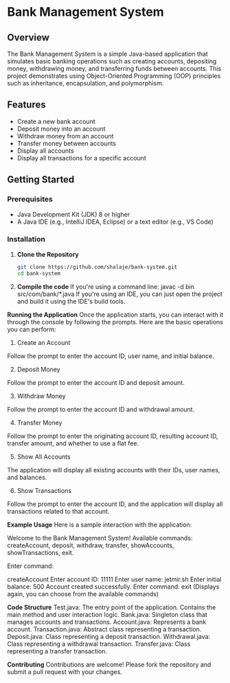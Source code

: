 # Bank Management System

## Overview

The Bank Management System is a simple Java-based application that simulates basic banking operations such as creating accounts, depositing money, withdrawing money, and transferring funds between accounts. This project demonstrates using Object-Oriented Programming (OOP) principles such as inheritance, encapsulation, and polymorphism.

## Features

- Create a new bank account
- Deposit money into an account
- Withdraw money from an account
- Transfer money between accounts
- Display all accounts
- Display all transactions for a specific account

## Getting Started

### Prerequisites

- Java Development Kit (JDK) 8 or higher
- A Java IDE (e.g., IntelliJ IDEA, Eclipse) or a text editor (e.g., VS Code)

### Installation

1. **Clone the Repository**
   ```sh
   git clone https://github.com/shalaje/bank-system.git
   cd bank-system

2. **Compile the code**
 If you're using a command line:
 javac -d bin src/com/bank/*.java
 If you're using an IDE, you can just open the project and build it using the IDE's build tools.

**Running the Application**
Once the application starts, you can interact with it through the console by following the prompts. Here are the basic operations you can perform:

1. Create an Account

Follow the prompt to enter the account ID, user name, and initial balance.

2. Deposit Money

Follow the prompt to enter the account ID and deposit amount.

3. Withdraw Money

Follow the prompt to enter the account ID and withdrawal amount.

4. Transfer Money

Follow the prompt to enter the originating account ID, resulting account ID, transfer amount, and whether to use a flat fee.

5. Show All Accounts

The application will display all existing accounts with their IDs, user names, and balances.

6. Show Transactions

Follow the prompt to enter the account ID, and the application will display all transactions related to that account.


**Example Usage**
Here is a sample interaction with the application:

Welcome to the Bank Management System!
Available commands: createAccount, deposit, withdraw, transfer, showAccounts, showTransactions, exit.
   
Enter command: 

createAccount
Enter account ID: 11111
Enter user name: jetmir.sh
Enter initial balance: 500
Account created successfully.
Enter command: exit (Displays again, you can choose from the available commands)


**Code Structure**
Test.java: The entry point of the application. Contains the main method and user interaction logic.
Bank.java: Singleton class that manages accounts and transactions.
Account.java: Represents a bank account.
Transaction.java: Abstract class representing a transaction.
Deposit.java: Class representing a deposit transaction.
Withdrawal.java: Class representing a withdrawal transaction.
Transfer.java: Class representing a transfer transaction.

**Contributing**
Contributions are welcome! Please fork the repository and submit a pull request with your changes.


   

